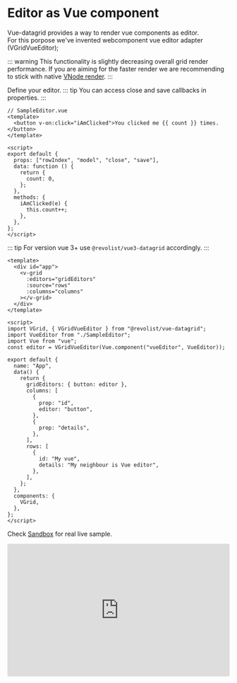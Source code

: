 # Editor as Vue component

Vue-datagrid provides a way to render vue components as editor.
<br>For this porpose we've invented webcomponent vue editor adapter (VGridVueEditor);

::: warning
This functionality is slightly decreasing overall grid render performance. If you are aiming for the faster render we are recommending to stick with native <a href="./cell.editor.html">VNode render</a>.
:::

Define your editor.
::: tip
You can access close and save callbacks in properties.
:::

```vue
// SampleEditor.vue
<template>
  <button v-on:click="iAmClicked">You clicked me {{ count }} times.</button>
</template>

<script>
export default {
  props: ["rowIndex", "model", "close", "save"],
  data: function () {
    return {
      count: 0,
    };
  },
  methods: {
    iAmClicked(e) {
      this.count++;
    },
  },
};
</script>
```
::: tip
For version vue 3+ use `@revolist/vue3-datagrid` accordingly.
:::

```vue
<template>
  <div id="app">
    <v-grid
      :editors="gridEditors"
      :source="rows"
      :columns="columns"
    ></v-grid>
  </div>
</template>

<script>
import VGrid, { VGridVueEditor } from "@revolist/vue-datagrid";
import VueEditor from "./SampleEditor";
import Vue from "vue";
const editor = VGridVueEditor(Vue.component("vueEditor", VueEditor));

export default {
  name: "App",
  data() {
    return {
      gridEditors: { button: editor },
      columns: [
        {
          prop: "id",
          editor: "button",
        },
        {
          prop: "details",
        },
      ],
      rows: [
        {
          id: "My vue",
          details: "My neighbour is Vue editor",
        },
      ],
    };
  },
  components: {
    VGrid,
  },
};
</script>
```

Check [Sandbox](https://codesandbox.io/s/Revogrid-vueeditor-bxpq0?file=/src/App.vue) for real live sample.
<ClientOnly>
  <div class="tile">
    <iframe src="https://codesandbox.io/embed/Revogrid-vueeditor-bxpq0?fontsize=14&hidenavigation=1&theme=dark"
      style="width:100%; height:300px; border:0; border-radius: 4px; overflow:hidden;"
      title="Revogrid-VueEditor"
      allow="accelerometer; ambient-light-sensor; camera; encrypted-media; geolocation; gyroscope; hid; microphone; midi; payment; usb; vr; xr-spatial-tracking"
      sandbox="allow-forms allow-modals allow-popups allow-presentation allow-same-origin allow-scripts"
    ></iframe>
  </div>
</ClientOnly>



